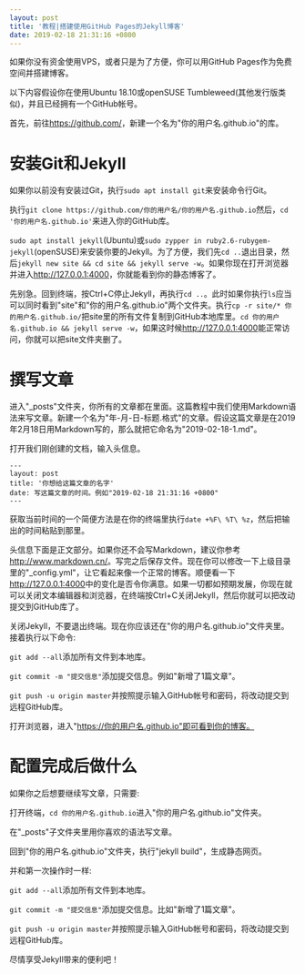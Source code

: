 ```yaml
---
layout: post
title: '教程|搭建使用GitHub Pages的Jekyll博客'
date: 2019-02-18 21:31:16 +0800
---
```

如果你没有资金使用VPS，或者只是为了方便，你可以用GitHub Pages作为免费空间并搭建博客。

以下内容假设你在使用Ubuntu 18.10或openSUSE Tumbleweed(其他发行版类似)，并且已经拥有一个GitHub帐号。

首先，前往<https://github.com/>，新建一个名为"你的用户名.github.io"的库。

# 安装Git和Jekyll

如果你以前没有安装过Git，执行`sudo apt install git`来安装命令行Git。

执行`git clone https://github.com/你的用户名/你的用户名.github.io`然后，`cd '你的用户名.github.io'`来进入你的GitHub库。

`sudo apt install jekyll`(Ubuntu)或`sudo zypper in ruby2.6-rubygem-jekyll`(openSUSE)来安装你要的Jekyll。为了方便，我们先`cd ..`退出目录，然后`jekyll new site && cd site && jekyll serve -w`。如果你现在打开浏览器并进入<http://127.0.0.1:4000>，你就能看到你的静态博客了。

先别急。回到终端，按Ctrl+C停止Jekyll，再执行`cd ..`。此时如果你执行`ls`应当可以同时看到"site"和"你的用户名.github.io"两个文件夹。执行`cp -r site/* 你的用户名.github.io/`把site里的所有文件复制到GitHub本地库里。`cd 你的用户名.github.io && jekyll serve -w`，如果这时候<http://127.0.0.1:4000>能正常访问，你就可以把site文件夹删了。

# 撰写文章

进入"_posts"文件夹，你所有的文章都在里面。这篇教程中我们使用Markdown语法来写文章。新建一个名为"年-月-日-标题.格式"的文章。假设这篇文章是在2019年2月18日用Markdown写的，那么就把它命名为"2019-02-18-1.md"。

打开我们刚创建的文档，输入头信息。

```
---
layout: post
title: '你想给这篇文章的名字'
date: 写这篇文章的时间。例如"2019-02-18 21:31:16 +0800"
---
```

获取当前时间的一个简便方法是在你的终端里执行`date +%F\ %T\ %z`，然后把输出的时间粘贴到那里。

头信息下面是正文部分。如果你还不会写Markdown，建议你参考<http://www.markdown.cn/>。写完之后保存文件。现在你可以修改一下上级目录里的"_config.yml"，让它看起来像一个正常的博客。顺便看一下<http://127.0.0.1:4000>中的变化是否令你满意。如果一切都如预期发展，你现在就可以关闭文本编辑器和浏览器，在终端按Ctrl+C关闭Jekyll，然后你就可以把改动提交到GitHub库了。

关闭Jekyll，不要退出终端。现在你应该还在"你的用户名.github.io"文件夹里。接着执行以下命令:

`git add --all`添加所有文件到本地库。

`git commit -m "提交信息"`添加提交信息。例如"新增了1篇文章"。

`git push -u origin master`并按照提示输入GitHub帐号和密码，将改动提交到远程GitHub库。

打开浏览器，进入"https://你的用户名.github.io"即可看到你的博客。

# 配置完成后做什么

如果你之后想要继续写文章，只需要:

打开终端，`cd 你的用户名.github.io`进入"你的用户名.github.io"文件夹。

在"_posts"子文件夹里用你喜欢的语法写文章。

回到"你的用户名.github.io"文件夹，执行"jekyll build"，生成静态网页。

并和第一次操作时一样:

`git add --all`添加所有文件到本地库。

`git commit -m "提交信息"`添加提交信息。比如"新增了1篇文章"。

`git push -u origin master`并按照提示输入GitHub帐号和密码，将改动提交到远程GitHub库。

尽情享受Jekyll带来的便利吧！
